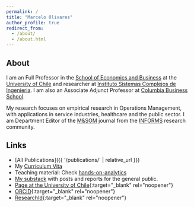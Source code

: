 ```yaml
---
permalink: /
title: "Marcelo Olivares"
author_profile: true
redirect_from: 
  - /about/
  - /about.html
---
```


## About

I am an Full Professor in the [School of Economics and Business](https://fen.uchile.cl/es) at the [University of Chile](https://www.uchile.cl/) and researcher at [Instituto Sistemas Complejos de Ingenieria](https://isci.cl/en/). I am also an Associate Adjunct Professor at [Columbia Business School](https://business.columbia.edu/faculty/divisions/dro).

My research focuses on empirical research in Operations Management, with applications in service industries, healthcare and the public sector. I am Department Editor of the [M&SOM](https://pubsonline.informs.org/journal/msom) journal from the [INFORMS](https://www.informs.org/) research community.


## Links

- [All Publications]({{ '/publications/' | relative_url }})
- My [Curriculum Vita](https://www.dropbox.com/s/9yc10f1gmcaec5v/cv_Marcelo_Olivares.pdf?dl=0)
- Teaching material: Check [hands-on-analytics](https://maolivar.github.io/hands-on-analytics/)
- [My substack](https://marceloolivares.substack.com/) with posts and reports for the general public.
- [Page at the University of Chile](https://fen.uchile.cl/academicos/marcelo-olivares/){:target="_blank" rel="noopener"}
- [ORCID](https://orcid.org/0000-0001-8465-624X){:target="_blank" rel="noopener"}
- [ResearchId](https://www.webofscience.com/wos/author/record/AAT-6257-2020){:target="_blank" rel="noopener"}
